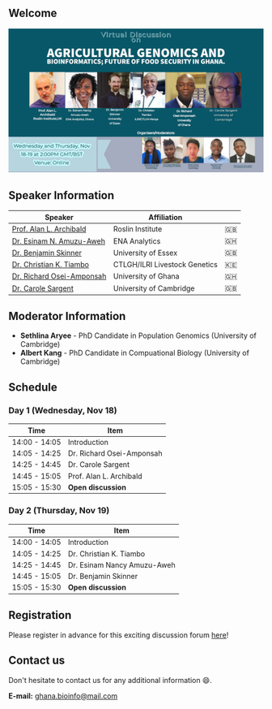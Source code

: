 ## Welcome

<img src="main.jpg" class="inline"/>

## Speaker Information

| Speaker                                                                                                              | Affiliation                           |         |
|----------------------------------------------------------------------------------------------------------------------|---------------------------------------|---------|
| [Prof. Alan L. Archibald](https://raw.githubusercontent.com/gbti/agrigenomics2020/gh-pages/speakers/alan.JPG)        | Roslin Institute                      | :gb:    |
| [Dr. Esinam N. Amuzu-Aweh](https://raw.githubusercontent.com/gbti/agrigenomics2020/gh-pages/speakers/esinam.JPG)     | ENA Analytics                         | :ghana: |
| [Dr. Benjamin Skinner](https://raw.githubusercontent.com/gbti/agrigenomics2020/gh-pages/speakers/ben.JPG)            | University of Essex                   | :gb:    |
| [Dr. Christian K. Tiambo](https://raw.githubusercontent.com/gbti/agrigenomics2020/gh-pages/speakers/christian.JPG)   | CTLGH/ILRI Livestock Genetics         | :kenya: |
| [Dr. Richard Osei-Amponsah](https://raw.githubusercontent.com/gbti/agrigenomics2020/gh-pages/speakers/richard.JPG)   | University of Ghana                   | :ghana: |
| [Dr. Carole Sargent](https://raw.githubusercontent.com/gbti/agrigenomics2020/gh-pages/speakers/carole.JPG)           | University of Cambridge               | :gb:    |

## Moderator Information

- **Sethlina Aryee** - PhD Candidate in Population Genomics (University of Cambridge)
- **Albert Kang** - PhD Candidate in Compuational Biology (University of Cambridge)

## Schedule

### Day 1 (Wednesday, Nov 18)

| Time          | Item                      |
|---------------|---------------------------|
| 14:00 - 14:05 | Introduction              |
| 14:05 - 14:25 | Dr. Richard Osei-Amponsah |
| 14:25 - 14:45 | Dr. Carole Sargent        |
| 14:45 - 15:05 | Prof. Alan L. Archibald   |
| 15:05 - 15:30 | **Open discussion**       |

### Day 2 (Thursday, Nov 19)

| Time          | Item                        |
|---------------|-----------------------------|
| 14:00 - 14:05 | Introduction                |
| 14:05 - 14:25 | Dr. Christian K. Tiambo     |
| 14:25 - 14:45 | Dr. Esinam Nancy Amuzu-Aweh |
| 14:45 - 15:05 | Dr. Benjamin Skinner        |
| 15:05 - 15:30 | **Open discussion**         |

## Registration

Please register in advance for this exciting discussion forum [here](https://zoom.us/webinar/register/WN_XUN2Ts1KRIebR1q_QJvrTA)!

## Contact us

Don't hesitate to contact us for any additional information :smile:.

**E-mail:** [ghana.bioinfo@mail.com](mailto:ghana.bioinfo@mail.com)
